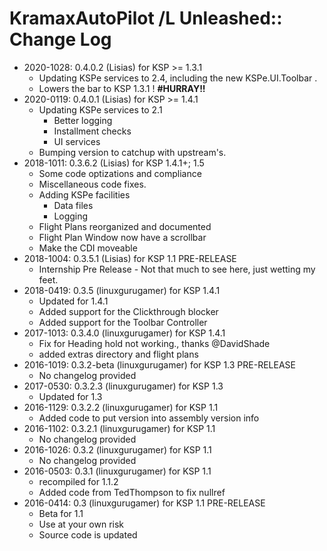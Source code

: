 # KramaxAutoPilot /L Unleashed:: Change Log

* 2020-1028: 0.4.0.2 (Lisias) for KSP >= 1.3.1
	+ Updating KSPe services to 2.4, including the new KSPe.UI.Toolbar .
	+ Lowers the bar to KSP 1.3.1 ! **#HURRAY!!**
* 2020-0119: 0.4.0.1 (Lisias) for KSP >= 1.4.1
	+ Updating KSPe services to 2.1
		+ Better logging
		+ Installment checks
		+ UI services
	+ Bumping version to catchup with upstream's.  
* 2018-1011: 0.3.6.2 (Lisias) for KSP 1.4.1+; 1.5
	+ Some code optizations and compliance
	+ Miscellaneous code fixes.
	+ Adding KSPe facilities
		- Data files
		- Logging 
	+ Flight Plans reorganized and documented
	+ Flight Plan Window now have a scrollbar
	+ Make the CDI moveable
* 2018-1004: 0.3.5.1 (Lisias) for KSP 1.1 PRE-RELEASE
	+ Internship Pre Release - Not that much to see here, just wetting my feet.
* 2018-0419: 0.3.5 (linuxgurugamer) for KSP 1.4.1
	+ Updated for 1.4.1
	+ Added support for the Clickthrough blocker
	+ Added support for the Toolbar Controller
* 2017-1013: 0.3.4.0 (linuxgurugamer) for KSP 1.4.1
	+ Fix for Heading hold not working., thanks @DavidShade
	+ added extras directory and flight plans
* 2016-1019: 0.3.2-beta (linuxgurugamer) for KSP 1.3 PRE-RELEASE
	+ No changelog provided
* 2017-0530: 0.3.2.3 (linuxgurugamer) for KSP 1.3
	+ Updated for 1.3
* 2016-1129: 0.3.2.2 (linuxgurugamer) for KSP 1.1
	+ Added code to put version into assembly version info
* 2016-1102: 0.3.2.1 (linuxgurugamer) for KSP 1.1
	+ No changelog provided
* 2016-1026: 0.3.2 (linuxgurugamer) for KSP 1.1
	+ No changelog provided
* 2016-0503: 0.3.1 (linuxgurugamer) for KSP 1.1
	+ recompiled for 1.1.2
	+ Added code from TedThompson to fix nullref
* 2016-0414: 0.3 (linuxgurugamer) for KSP 1.1 PRE-RELEASE
	+ Beta for 1.1
	+ Use at your own risk
	+ Source code is updated
